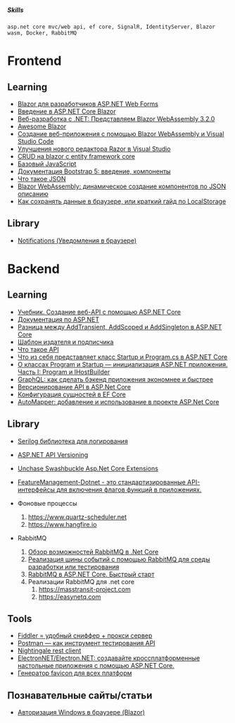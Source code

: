

##### Skills

```plaintext
asp.net core mvc/web api, ef core, SignalR, IdentityServer, Blazor wasm, Docker, RabbitMQ
```


 
# Frontend

**Learning**
------------
* [Blazor для разработчиков ASP.NET Web Forms](https://docs.microsoft.com/ru-ru/dotnet/architecture/blazor-for-web-forms-developers/)
* [Введение в ASP.NET Core Blazor](https://docs.microsoft.com/ru-ru/aspnet/core/blazor/?view=aspnetcore-5.0)
* [Веб-разработка с .NET: Представляем Blazor WebAssembly 3.2.0](https://habr.com/ru/company/microsoft/blog/503596/)
* [Awesome Blazor ](https://github.com/AdrienTorris/awesome-blazor)
* [Создание веб-приложения с помощью Blazor WebAssembly и Visual Studio Code](https://docs.microsoft.com/ru-ru/learn/modules/build-blazor-webassembly-visual-studio-code/)
* [Улучшения нового редактора Razor в Visual Studio](https://habr.com/ru/company/microsoft/blog/539514/)
* [CRUD на blazor с entity framework core](https://codewithmukesh.com/blog/blazor-crud-with-entity-framework-core/)
* [Базовый JavaScript](https://learn.javascript.ru/)
* [Документация Bootstrap 5: введение, компоненты](https://bootstrap-4.ru/docs/5.0/getting-started/introduction/)
* [Что такое JSON](https://habr.com/ru/post/554274/)
* [Blazor WebAssembly: динамическое создание компонентов по JSON описанию](https://habr.com/ru/post/577174/)
* [Как сохранять данные в браузере, или краткий гайд по LocalStorage](https://habr.com/ru/post/647359/)


**Library**
------------
* [Notifications (Уведомления в браузере)](https://github.com/moonolgerd/Blazor.Notifications)



# Backend

**Learning**
------------
* [Учебник. Создание веб-API с помощью ASP.NET Core](https://docs.microsoft.com/ru-ru/aspnet/core/tutorials/first-web-api?view=aspnetcore-5.0&tabs=visual-studio)
* [Документация по ASP.NET](https://docs.microsoft.com/ru-ru/aspnet/core/?view=aspnetcore-5.0)
* [Разница между AddTransient, AddScoped и AddSingleton в ASP.NET Core](https://habr.com/ru/company/otus/blog/539762/)
* [Шаблон издателя и подписчика](https://docs.microsoft.com/ru-ru/azure/architecture/patterns/publisher-subscriber)
* [Что такое API](https://habr.com/ru/post/464261/)
* [Что из себя представляет класс Startup и Program.cs в ASP.NET Core](https://habr.com/ru/company/otus/blog/542494/)
* [О классах Program и Startup — инициализация ASP.NET приложения. Часть I: Program и IHostBuilder](https://habr.com/ru/post/559888/)
* [GraphQL: как сделать бэкенд приложения экономнее и быстрее](https://habr.com/ru/company/rshb/blog/593115/)
* [Версионирование API в ASP.Net Core](https://habr.com/ru/post/649827/)
* [Конфигурация сущностей в EF Core](https://habr.com/ru/post/649647/)
* [AutoMapper: добавление и использование в проекте ASP.Net Core](https://habr.com/ru/post/649645/)

**Library**
------------
* [Serilog библиотека для логирования](https://github.com/serilog/serilog)
* [ASP.NET API Versioning](https://www.hanselman.com/blog/aspnet-core-restful-web-api-versioning-made-easy)
* [Unchase Swashbuckle Asp.Net Core Extensions](https://github.com/unchase/Unchase.Swashbuckle.AspNetCore.Extensions)
* [FeatureManagement-Dotnet - это стандартизированные API-интерфейсы для включения флагов функций в приложениях.](https://github.com/microsoft/FeatureManagement-Dotnet)

* Фоновые процессы
    1. https://www.quartz-scheduler.net
    2. https://www.hangfire.io
* RabbitMQ
    1.  [Обзор возможностей RabbitMQ в .Net Core](https://www.youtube.com/watch?v=VbPRlOrFf54)
    2.  [Реализация шины событий с помощью RabbitMQ для среды разработки или тестирования](https://docs.microsoft.com/ru-ru/dotnet/architecture/microservices/multi-container-microservice-net-applications/rabbitmq-event-bus-development-test-environment)
    3.  [RabbitMQ в ASP.NET Core. Быстрый старт](https://habr.com/ru/post/649915/)
    4.  Реализации RabbitMQ для .net core
        1. https://masstransit-project.com
        2. https://easynetq.com

**Tools**
------------
* [Fiddler = удобный сниффер + прокси сервер](https://habr.com/ru/post/554562/)
* [Postman — как инструмент тестирования API](https://www.postman.com)
* [Nightingale rest client](https://nightingale.rest)
* [ElectronNET/Electron.NET: создавайте кроссплатформенные настольные приложения с помощью ASP.NET Core.](https://github.com/ElectronNET/Electron.NET)
* [Генератор favicon для всех платформ](https://realfavicongenerator.net/)

**Познавательные сайты/статьи**
-----------
* [Авторизация Windows в браузере (Blazor)](https://vaibhavbhapkarblogs.medium.com/windows-authentication-authorization-in-blazor-application-144d23dd90be)




